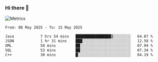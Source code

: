 ### Hi there 👋

![Metrics](https://github.com/radoapx/radoapx/blob/main/github-metrics.svg)

<!--START_SECTION:waka-->

```txt
From: 08 May 2025 - To: 15 May 2025

Java            7 hrs 54 mins   ████████████████▒░░░░░░░░   64.87 %
JSON            1 hr 31 mins    ███░░░░░░░░░░░░░░░░░░░░░░   12.58 %
XML             58 mins         ██░░░░░░░░░░░░░░░░░░░░░░░   07.94 %
SQL             53 mins         ██░░░░░░░░░░░░░░░░░░░░░░░   07.34 %
C++             30 mins         █░░░░░░░░░░░░░░░░░░░░░░░░   04.19 %
```

<!--END_SECTION:waka-->

<!--
**radoapx/radoapx** is a ✨ _special_ ✨ repository because its `README.md` (this file) appears on your GitHub profile.

Here are some ideas to get you started:

- 🔭 I’m currently working on ...
- 🌱 I’m currently learning ...
- 👯 I’m looking to collaborate on ...
- 🤔 I’m looking for help with ...
- 💬 Ask me about ...
- 📫 How to reach me: ...
- 😄 Pronouns: ...
- ⚡ Fun fact: ...
-->
